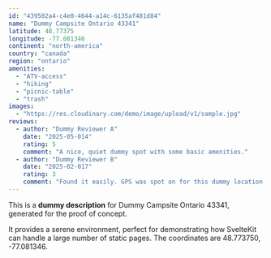 ```yaml
---
id: "439502a4-c4e0-4644-a14c-6135af481d84"
name: "Dummy Campsite Ontario 43341"
latitude: 48.77375
longitude: -77.081346
continent: "north-america"
country: "canada"
region: "ontario"
amenities:
  - "ATV-access"
  - "hiking"
  - "picnic-table"
  - "trash"
images:
  - "https://res.cloudinary.com/demo/image/upload/v1/sample.jpg"
reviews:
  - author: "Dummy Reviewer A"
    date: "2025-05-014"
    rating: 5
    comment: "A nice, quiet dummy spot with some basic amenities."
  - author: "Dummy Reviewer B"
    date: "2025-02-017"
    rating: 3
    comment: "Found it easily. GPS was spot on for this dummy location."
---
```


This is a **dummy description** for Dummy Campsite Ontario 43341, generated for the proof of concept.

It provides a serene environment, perfect for demonstrating how SvelteKit can handle a large number of static pages. The coordinates are 48.773750, -77.081346.
